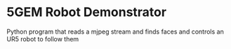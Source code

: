 5GEM Robot Demonstrator
========================

Python program that reads a mjpeg stream and finds faces and controls an UR5 robot to follow them